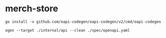 # merch-store

```
go install -v github.com/oapi-codegen/oapi-codegen/v2/cmd/oapi-codegen
```

```
ogen --target ./internal/api --clean ./spec/openapi.yaml
```
